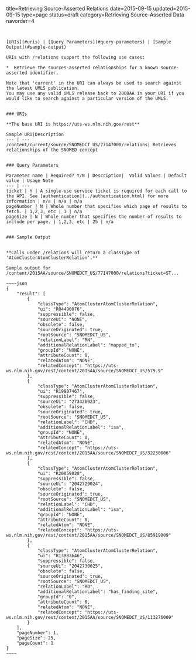 title=Retrieving Source-Asserted Relations
date=2015-09-15
updated=2015-09-15
type=page
status=draft
category=Retrieving Source-Asserted Data
navorder=4
~~~~~~


[URIs](#uris) | [Query Parameters](#query-parameters) | [Sample Output](#sample-output)

URIs with /relations support the following use cases:

*  Retrieve the sources-asserted relationships for a known source-asserted identifier.

Note that 'current' in the URI can always be used to search against the latest UMLS publication.
You may use any valid UMLS release back to 2008AA in your URI if you would like to search against a particular version of the UMLS.


### URIs

**The base URI is https://uts-ws.nlm.nih.gov/rest**

Sample URI|Description
--- | ---
/content/current/source/SNOMEDCT_US/77147000/relations| Retrieves relationships of the SNOMED concept


### Query Parameters

Parameter name | Required? Y/N | Description|  Valid Values | Default value | Usage Note
--- | ---
ticket | Y | A single-use service ticket is required for each call to the API. See [authentication](../authentication.html) for more information | n/a | n/a | n/a
pageNumber | N | Whole number that specifies which page of results to fetch. | 1,2,3, etc | 1 | n/a
pageSize | N | Whole number that specifies the number of results to include per page. | 1,2,3, etc | 25 | n/a


### Sample Output


**Calls under /relations will return a classType of 'AtomClusterAtomClusterRelation'.**

Sample output for /content/2015AA/source/SNOMEDCT_US/77147000/relations?ticket=ST...

~~~~json
{
    "result": [
        {
            "classType": "AtomClusterAtomClusterRelation",
            "ui": "R84490076",
            "suppressible": false,
            "sourceUi": "NONE",
            "obsolete": false,
            "sourceOriginated": true,
            "rootSource": "SNOMEDCT_US",
            "relationLabel": "RN",
            "additionalRelationLabel": "mapped_to",
            "groupId": "NONE",
            "attributeCount": 0,
            "relatedAtom": "NONE",
            "relatedConcept": "https://uts-ws.nlm.nih.gov/rest/content/2015AA/source/SNOMEDCT_US/579.9"
        },
        {
            "classType": "AtomClusterAtomClusterRelation",
            "ui": "R19807467",
            "suppressible": false,
            "sourceUi": "273426023",
            "obsolete": false,
            "sourceOriginated": true,
            "rootSource": "SNOMEDCT_US",
            "relationLabel": "CHD",
            "additionalRelationLabel": "isa",
            "groupId": "NONE",
            "attributeCount": 0,
            "relatedAtom": "NONE",
            "relatedConcept": "https://uts-ws.nlm.nih.gov/rest/content/2015AA/source/SNOMEDCT_US/32230006"
        },
        {
            "classType": "AtomClusterAtomClusterRelation",
            "ui": "R20059020",
            "suppressible": false,
            "sourceUi": "2042729024",
            "obsolete": false,
            "sourceOriginated": true,
            "rootSource": "SNOMEDCT_US",
            "relationLabel": "CHD",
            "additionalRelationLabel": "isa",
            "groupId": "NONE",
            "attributeCount": 0,
            "relatedAtom": "NONE",
            "relatedConcept": "https://uts-ws.nlm.nih.gov/rest/content/2015AA/source/SNOMEDCT_US/85919009"
        },
        {
            "classType": "AtomClusterAtomClusterRelation",
            "ui": "R13983646",
            "suppressible": false,
            "sourceUi": "2042730025",
            "obsolete": false,
            "sourceOriginated": true,
            "rootSource": "SNOMEDCT_US",
            "relationLabel": "RO",
            "additionalRelationLabel": "has_finding_site",
            "groupId": "0",
            "attributeCount": 0,
            "relatedAtom": "NONE",
            "relatedConcept": "https://uts-ws.nlm.nih.gov/rest/content/2015AA/source/SNOMEDCT_US/113276009"
        }
    ],
    "pageNumber": 1,
    "pageSize": 25,
    "pageCount": 1
}
~~~~

